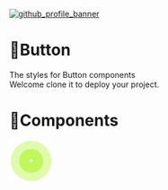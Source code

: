 [![github_profile_banner](https://user-images.githubusercontent.com/6915577/206462453-5474db56-58cf-4088-8b86-cbab994d2a0c.jpg)](https://linktr.ee/evileye0666)

# 🌈Button
The styles for Button components\
Welcome clone it to deploy your project.

# 🧩Components
<a href="https://github.com/Evileye0666/CSS-Components/tree/main/Button/ArrowAlt"><img src="./ArrowAlt/Images/ArrowBtn.gif" width="15%"></img></a>

